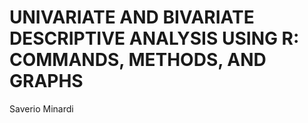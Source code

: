 # UNIVARIATE AND BIVARIATE DESCRIPTIVE ANALYSIS USING R: COMMANDS, METHODS, AND GRAPHS
 Saverio Minardi

